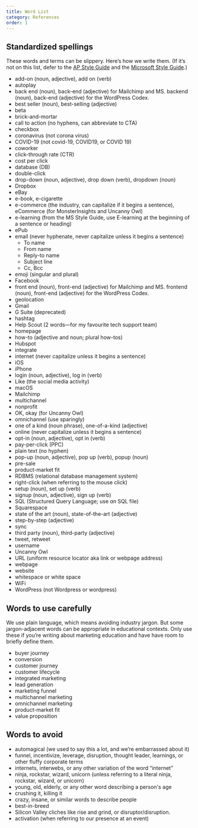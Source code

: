 ```yaml
---
title: Word List
category: References
order: 1
---
```

## Standardized spellings

These words and terms can be slippery. Here’s how we write them. (If it’s not on this list, defer to the [AP Style Guide](https://www.apstylebook.com/) and the [Microsoft Style Guide](https://docs.microsoft.com/en-us/style-guide/welcome/).)

- add-on (noun, adjective), add on (verb)
- autoplay
- back end (noun), back-end (adjective) for Mailchimp and MS. backend (noun), back-end (adjective) for the WordPress Codex.
- best seller (noun), best-selling (adjective)
- beta
- brick-and-mortar 
- call to action (no hyphens, can abbreviate to CTA)
- checkbox
- coronavirus (not corona virus)
- COVID-19 (not covid-19, COVID19, or COVID 19)
- coworker
- click-through rate (CTR)
- cost per click
- database (DB)
- double-click
- drop-down (noun, adjective), drop down (verb), dropdown (noun)
- Dropbox
- eBay
- e-book, e-cigarette
- e-commerce (the industry, can capitalize if it begins a sentence), eCommerce (for MonsterInsights and Uncanny Owl)
- e-learning (from the MS Style Guide, use E-learning at the beginning of a sentence or heading)
- ePub
- email (never hyphenate, never capitalize unless it begins a sentence)
  - To name
  - From name
  - Reply-to name
  - Subject line
  - Cc, Bcc
- emoji (singular and plural)
- Facebook
- front end (noun), front-end (adjective) for Mailchimp and MS. frontend (noun), front-end (adjective) for the WordPress Codex.
- geolocation
- Gmail
- G Suite (deprecated)
- hashtag
- Help Scout (2 words—for my favourite tech support team)
- homepage
- how-to (adjective and noun; plural how-tos)
- Hubspot
- integrate
- internet (never capitalize unless it begins a sentence)
- iOS
- iPhone
- login (noun, adjective), log in (verb)
- Like (the social media activity)
- macOS
- Mailchimp
- multichannel
- nonprofit
- OK, okay (for Uncanny Owl)
- omnichannel (use sparingly)
- one of a kind (noun phrase), one-of-a-kind (adjective)
- online (never capitalize unless it begins a sentence)
- opt-in (noun, adjective), opt in (verb)
- pay-per-click (PPC)
- plain text (no hyphen)
- pop-up (noun, adjective), pop up (verb), popup (noun) <a id="pop-up"></a>
- pre-sale
- product-market fit
- RDBMS (relational database management system)
- right-click (when referring to the mouse click)
- setup (noun), set up (verb)
- signup (noun, adjective), sign up (verb)
- SQL (Structured Query Language; use _an_ SQL file)
- Squarespace
- state of the art (noun), state-of-the-art (adjective)
- step-by-step (adjective)
- sync
- third party (noun), third-party (adjective) 
- tweet, retweet
- username
- Uncanny Owl
- URL (uniform resource locator aka link or webpage address)
- webpage
- website
- whitespace or white space
- WiFi
- WordPress (not Wordpress or wordpress)

## Words to use carefully
We use plain language, which means avoiding industry jargon. But some jargon-adjacent words can be appropriate in educational contexts. Only use these if you’re writing about marketing education and have have room to briefly define them.

- buyer journey
- conversion
- customer journey
- customer lifecycle
- integrated marketing
- lead generation
- marketing funnel
- multichannel marketing
- omnichannel marketing
- product-market fit
- value proposition

## Words to avoid

- automagical (we used to say this a lot, and we’re embarrassed about it)
- funnel, incentivize, leverage, disruption, thought leader, learnings, or other fluffy corporate terms
- internets, interwebs, or any other variation of the word “internet”
- ninja, rockstar, wizard, unicorn (unless referring to a literal ninja, rockstar, wizard, or unicorn)
- young, old, elderly, or any other word describing a person's age
-  crushing it, killing it
-  crazy, insane, or similar words to describe people
-  best-in-breed
-  Silicon Valley cliches like rise and grind, or disruptor/disruption.
-  activation (when referring to our presence at an event)
